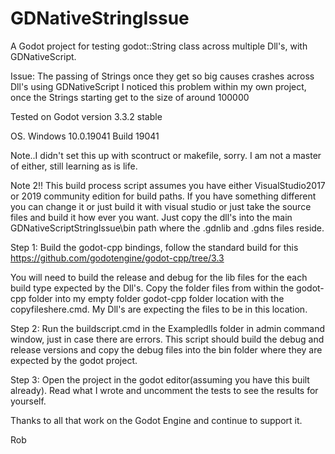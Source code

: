 # GDNativeStringIssue
A Godot project for testing godot::String class across multiple Dll's, with GDNativeScript. 

Issue: The passing of Strings once they get so big causes crashes across Dll's using GDNativeScript 
I noticed this problem within my own project, once the Strings starting get to the size of around 100000

Tested on Godot version 3.3.2 stable 
	
OS. Windows 10.0.19041 Build 19041 

Note..I didn't set this up with scontruct or makefile, sorry. I am not a master of either, still learning as is life.  

Note 2!! This build process script assumes you have either VisualStudio2017 or 2019 community edition for build paths. If you have something different you can change 
it or just build it with visual studio or just take the source files and build it how ever you want. Just copy the dll's into the main GDNativeScriptStringIssue\bin 
path where the .gdnlib and .gdns files reside. 

Step 1: Build the godot-cpp bindings, follow the standard build for this
 https://github.com/godotengine/godot-cpp/tree/3.3

You will need to build the release and debug for the lib files for the each build type expected by the Dll's.
Copy the folder files from within the godot-cpp folder into my empty folder godot-cpp folder location with the copyfileshere.cmd. 
My Dll's are expecting the files to be in this location. 

Step 2: 
Run the buildscript.cmd in the Exampledlls folder in admin command window, just in case there are errors. 
This script should build the debug and release versions and copy the debug files into the bin folder where they are expected by the godot project. 

Step 3: Open the project in the godot editor(assuming you have this built already). Read what I wrote and uncomment the tests to see the results for yourself. 

Thanks to all that work on the Godot Engine and continue to support it. 

Rob
